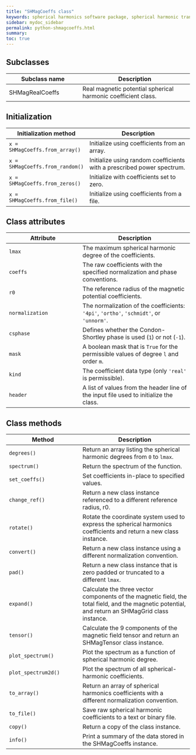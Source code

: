 ```yaml
---
title: "SHMagCoeffs class"
keywords: spherical harmonics software package, spherical harmonic transform, legendre functions, multitaper spectral analysis, fortran, Python, gravity, magnetic field
sidebar: mydoc_sidebar
permalink: python-shmagcoeffs.html
summary:
toc: true
---
```


<style>
table:nth-of-type(n) {
    display:table;
    width:100%;
}
table:nth-of-type(n) th:nth-of-type(2) {
    width:60%;
}
</style>

## Subclasses

| Subclass name | Description |
| ------------- | ----------- |
| SHMagRealCoeffs | Real magnetic potential spherical harmonic coefficient class. |

## Initialization

| Initialization method | Description |
| --------------------- | ----------- |
| `x = SHMagCoeffs.from_array()` | Initialize using coefficients from an array. |
| `x = SHMagCoeffs.from_random()` | Initialize using random coefficients with a prescribed power spectrum. |
| `x = SHMagCoeffs.from_zeros()` | Initialize with coefficients set to zero. |
| `x = SHMagCoeffs.from_file()` | Initialize using coefficients from a file. |

## Class attributes

| Attribute | Description |
| --------- | ----------- |
| `lmax` | The maximum spherical harmonic degree of the coefficients. |
| `coeffs` | The raw coefficients with the specified normalization and phase conventions. |
| `r0` | The reference radius of the magnetic potential coefficients. |
| `normalization` | The normalization of the coefficients: `'4pi'`, `'ortho'`, `'schmidt'`, or `'unnorm'`.|
| `csphase` | Defines whether the Condon-Shortley phase is used (`1`) or not (`-1`). |
| `mask` | A boolean mask that is `True` for the permissible values of degree `l` and order `m`. |
| `kind` | The coefficient data type (only `'real'` is permissible). |
| `header` | A list of values from the header line of the input file used to initialize the class. |

## Class methods

| Method | Description |
| ------ | ----------- |
| `degrees()` | Return an array listing the spherical harmonic degrees from `0` to `lmax`. |
| `spectrum()` | Return the spectrum of the function. |
| `set_coeffs()` | Set coefficients in-place to specified values.|
| `change_ref()` | Return a new class instance referenced to a different reference radius, r0. |
| `rotate()` | Rotate the coordinate system used to express the spherical harmonics coefficients and return a new class instance.|
| `convert()` | Return a new class instance using a different normalization convention. |
| `pad()` | Return a new class instance that is zero padded or truncated to a different `lmax`. |
| `expand()` | Calculate the three vector components of the magnetic field, the total field, and the magnetic potential, and return an SHMagGrid class instance. |
| `tensor()` | Calculate the 9 components of the magnetic field tensor and return an SHMagTensor class instance. |
| `plot_spectrum()` | Plot the spectrum as a function of spherical harmonic degree. |
| `plot_spectrum2d()` | Plot the spectrum of all spherical-harmonic coefficients. |
| `to_array()` | Return an array of spherical harmonics coefficients with a different normalization convention. |
| `to_file()` | Save raw spherical harmonic coefficients to a text or binary file. |
| `copy()` | Return a copy of the class instance. |
| `info()` | Print a summary of the data stored in the SHMagCoeffs instance.|
